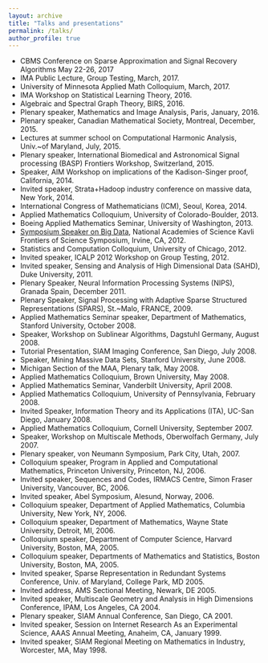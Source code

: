 ```yaml
---
layout: archive
title: "Talks and presentations"
permalink: /talks/
author_profile: true
---
```


<!-- {% for post in site.talks reversed %}
  {% include archive-single-talk.html %}
{% endfor %} -->

<ul>
	<li>CBMS Conference on Sparse Approximation and Signal Recovery Algorithms
	May 22-26, 2017 </li>
	<li>IMA Public Lecture, Group Testing, March, 2017. </li> 
	<li>University of Minnesota Applied Math Colloquium, March, 2017. </li> 
	<li>IMA Workshop on Statistical Learning Theory, 2016. </li>
	<li>Algebraic and Spectral Graph Theory, BIRS, 2016. </li> 
	<li>Plenary speaker, Mathematics and Image Analysis, Paris, January, 2016. </li>
	<li>Plenary speaker, Canadian Mathematical Society, Montreal, December, 2015. </li>
	<li>Lectures at summer school on Computational Harmonic Analysis, Univ.~of Maryland, July, 2015. </li>
	<li>Plenary speaker, International Biomedical and Astronomical Signal processing (BASP) Frontiers Workshop, Switzerland, 2015.
	</li>
	<li>Speaker, AIM Workshop on implications of the Kadison-Singer proof, California, 2014.</li>
	<li>Invited speaker, Strata+Hadoop industry conference on massive data, New York, 2014.</li>
    <li>International Congress of Mathematicians (ICM), Seoul, Korea, 2014.</li>
	<li>Applied Mathematics Colloquium, University of Colorado-Boulder, 2013.</li>
	<li>Boeing Applied Mathematics Seminar, University of Washington, 2013.</li>
	<li><a href= talks/KavliFOS2012/index.html>Symposium Speaker on Big Data</a>, National Academies of Science Kavli Frontiers of Science Symposium, Irvine, CA, 2012.	</li>
	<li>Statistics and Computation Colloquium, University of Chicago, 2012.</li>
	<li>Invited speaker, ICALP 2012 Workshop on Group Testing, 2012.</li>
	<li>Invited speaker, Sensing and Analysis of High Dimensional Data (SAHD), Duke University, 2011.
	</li>
	<li>Plenary Speaker, Neural Information Processing Systems (NIPS), Granada Spain, December 2011.
	</li>
	<li>Plenary Speaker, Signal Processing with Adaptive Sparse Structured Representations (SPARS), St.~Malo, FRANCE, 2009.
	</li>
	<li>Applied Mathematics Seminar speaker, Department of Mathematics, Stanford University, October 2008.
	</li>
	<li>Speaker, Workshop on Sublinear Algorithms, Dagstuhl Germany, August 2008.
	</li>
	<li>Tutorial Presentation, SIAM Imaging Conference, San Diego, July 2008.
	</li>
	<li>Speaker, Mining Massive Data Sets, Stanford University, June 2008.
	</li>
	<li>Michigan Section of the MAA, Plenary talk, May 2008.
	</li>
	<li>Applied Mathematics Colloquium, Brown University, May 2008.
	</li>
	<li>Applied Mathematics Seminar, Vanderbilt University, April 2008.
	</li>
	<li>Applied Mathematics Colloquium, University of Pennsylvania, February 2008.
	</li>
	<li>Invited Speaker, Information Theory and its Applications (ITA), UC-San Diego, January 2008.
	</li>
	<li>Applied Mathematics Colloquium, Cornell University, September 2007.
	</li>
	<li>Speaker, Workshop on Multiscale Methods, Oberwolfach Germany, July 2007.
	</li>
	<li>Plenary speaker, von Neumann Symposium, Park City, Utah, 2007.
	</li>
	<li>Colloquium speaker, Program in Applied and Computational Mathematics, Princeton University, Princeton, NJ, 2006.
	</li>
	<li>Invited speaker, Sequences and Codes, IRMACS Centre, Simon Fraser University, Vancouver, BC, 2006.
	</li>
	<li>Invited speaker, Abel Symposium, Alesund, Norway, 2006.
	</li>
	<li>Colloquium speaker, Department of Applied Mathematics, Columbia University, New York, NY, 2006.
	</li>
	<li>Colloquium speaker, Department of Mathematics, Wayne State University, Detroit, MI, 2006.
	</li>
	<li>Colloquium speaker, Department of Computer Science, Harvard University, Boston, MA, 2005.
	</li>
	<li>Colloquium speaker, Departments of Mathematics and Statistics, Boston University, Boston, MA, 2005.
	</li>
	<li>Invited speaker, Sparse Representation in Redundant Systems Conference, Univ. of Maryland, College Park, MD 2005.
	</li>
	<li>Invited address, AMS Sectional Meeting, Newark, DE 2005.
	</li>
	<li>Invited speaker, Multiscale Geometry and Analysis in High Dimensions Conference, IPAM, Los Angeles, CA 2004.
	</li>
	<li>Plenary speaker, SIAM Annual Conference, San Diego, CA 2001.
	</li>
	<li>Invited speaker, Session on Internet Research As an Experimental Science, AAAS Annual Meeting, Anaheim, CA, January 1999.
	</li>
	<li>Invited speaker, SIAM Regional Meeting on Mathematics in Industry, Worcester, MA, May 1998.
	</li>
</ul>